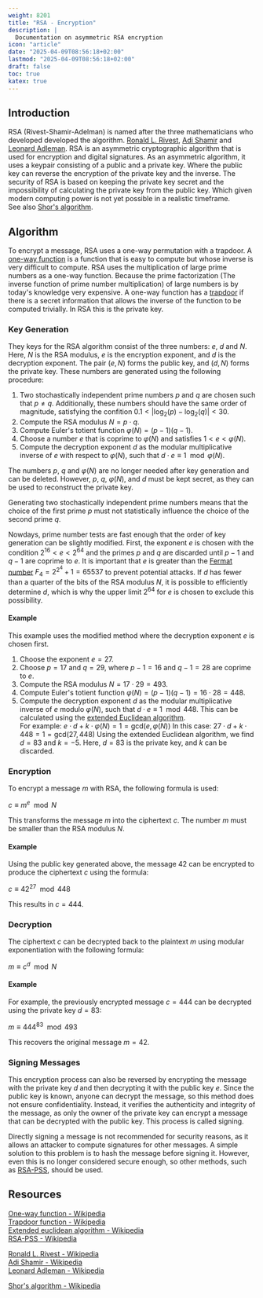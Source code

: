 ```yaml
---
weight: 8201
title: "RSA - Encryption"
description: |
  Documentation on asymmetric RSA encryption
icon: "article"
date: "2025-04-09T08:56:18+02:00"
lastmod: "2025-04-09T08:56:18+02:00"
draft: false
toc: true
katex: true
---
```


## Introduction

RSA (Rivest-Shamir-Adelman) is named after the three mathematicians who
developed developed the algorithm. [Ronald L. Rivest][rivest-wiki],
[Adi Shamir][shamir-wiki] and [Leonard Adleman][adleman-wiki]. RSA is an
asymmetric cryptographic algorithm that is used for encryption and digital
signatures. As an asymmetric algorithm, it uses a keypair consisting of a public
and a private key. Where the public key can reverse the encryption of the
private key and the inverse. The security of RSA is based on keeping the private
key secret and the impossibility of calculating the private key from the public
key. Which given modern computing power is not yet possible in a realistic
timeframe.  
See also [Shor's algorithm][shor-wiki].

## Algorithm

To encrypt a message, RSA uses a one-way permutation with a trapdoor. A
[one-way function][onewayfunction-wiki] is a function that is easy to compute
but whose inverse is very difficult to compute. RSA uses the multiplication of
large prime numbers as a one-way function. Because the prime factorization
(The inverse function of prime number multiplication) of large numbers is by
today's knowledge very expensive. A one-way function has a
[trapdoor][trapdoorfunction-wiki] if there is a secret information that allows
the inverse of the function to be computed trivially. In RSA this is the private
key.

### Key Generation

They keys for the RSA algorithm consist of the three numbers: $e$, $d$ and $N$.
Here, $N$ is the RSA modulus, $e$ is the encryption exponent, and $d$ is the
decryption exponent. The pair $(e, N)$ forms the public key, and $(d, N)$ forms
the private key. These numbers are generated using the following procedure:

1. Two stochastically independent prime numbers $p$ and $q$ are chosen such that
   $p \neq q$. Additionally, these numbers should have the same order of
   magnitude, satisfying the confition $0.1 < \lvert \log_2(p) - \log_2(q)
   \rvert < 30$.
2. Compute the RSA modulus $N = p \cdot q$.
3. Compute Euler's totient function $\varphi(N) = (p-1)(q-1)$.
4. Choose a number $e$ that is coprime to $\varphi(N)$ and satisfies $1 < e
   < \varphi(N)$.
5. Compute the decryption exponent $d$ as the modular multiplicative inverse of
   $e$ with respect to $\varphi(N)$, such that $d \cdot e \equiv 1 \mod
   \varphi(N)$.

The numbers $p$, $q$ and $\varphi(N)$ are no longer needed after key generation
and can be deleted. However, $p$, $q$, $\varphi(N)$, and $d$ must be kept
secret, as they can be used to reconstruct the private key.

Generating two stochastically independent prime numbers means that the choice of
the first prime $p$ must not statistically influence the choice of the second
prime $q$.

Nowdays, prime number tests are fast enough that the order of key generation can
be slightly modified. First, the exponent $e$ is chosen with the condition
$2^{16} < e < 2^{64}$ and the primes $p$ and $q$ are discarded until $p -1$ and
$q - 1$ are coprime to $e$. It is important that $e$ is greater than the
[Fermat number][fermat-number-wiki] $F_4 = 2^{2^4} + 1 = 65537$ to prevent
potential attacks. If $d$ has fewer than a quarter of the bits of the RSA
modulus $N$, it is possible to efficiently determine $d$, which is why the upper
limit $2^{64}$ for $e$ is chosen to exclude this possibility.

#### Example

This example uses the modified method where the decryption exponent $e$ is
chosen first.

1. Choose the exponent $e = 27$.
2. Choose $p = 17$ and $q = 29$, where $p - 1 = 16$ and $q - 1 = 28$ are coprime
   to $e$.
3. Compute the RSA modulus $N = 17 \cdot 29 = 493$.
4. Compute Euler's totient function $\varphi(N) = (p-1)(q-1) = 16 \cdot 28 =
   448$.
5. Compute the decryption exponent $d$ as the modular multiplicative inverse of
   $e$ modulo $\varphi(N)$, such that $d \cdot e \equiv 1 \mod 448$. This can be
   calculated using the [extended Euclidean algorithm][eea-wiki].  
   For example: $e \cdot d + k \cdot \varphi(N) = 1 = \text{gcd}(e,
   \varphi(N))$ In this case: $27 \cdot d + k \cdot 448 = 1 =
   \text{gcd}(27, 448)$ Using the extended Euclidean algorithm, we find $d
   = 83$ and $k = -5$. Here, $d = 83$ is the private key, and $k$ can be
   discarded.

### Encryption

To encrypt a message $m$ with RSA, the following formula is used:

$c \equiv m^e \mod N$

This transforms the message $m$ into the ciphertext $c$. The number $m$ must be
smaller than the RSA modulus $N$.

#### Example

Using the public key generated above, the message $42$ can be encrypted to
produce the ciphertext $c$ using the formula:

$c \equiv 42^{27} \mod 448$

This results in $c = 444$.

### Decryption

The ciphertext $c$ can be decrypted back to the plaintext $m$ using modular
exponentiation with the following formula:

$m \equiv c^d \mod N$

#### Example

For example, the previously encrypted message $c = 444$ can be decrypted using
the private key $d = 83$:

$m \equiv 444^{83} \mod 493$

This recovers the original message $m = 42$.

### Signing Messages

This encryption process can also be reversed by encrypting the message with the
private key $d$ and then decrypting it with the public key $e$. Since the public
key is known, anyone can decrypt the message, so this method does not ensure
confidentiality. Instead, it verifies the authenticity and integrity of the
message, as only the owner of the private key can encrypt a message that can be
decrypted with the public key. This process is called signing.

Directly signing a message is not recommended for security reasons, as it allows
an attacker to compute signatures for other messages. A simple solution to this
problem is to hash the message before signing it. However, even this is no
longer considered secure enough, so other methods, such as
[RSA-PSS][rsa-pss-wiki], should be used.

## Resources

[One-way function - Wikipedia][onewayfunction-wiki]  
[Trapdoor function - Wikipedia][trapdoorfunction-wiki]  
[Extended euclidean algorithm - Wikipedia][eea-wiki]  
[RSA-PSS - Wikipedia][rsa-pss-wiki]  

[Ronald L. Rivest - Wikipedia][rivest-wiki]  
[Adi Shamir - Wikipedia][shamir-wiki]  
[Leonard Adleman - Wikipedia][adleman-wiki]  

[Shor's algorithm - Wikipedia][shor-wiki]  

[rivest-wiki]: https://en.wikipedia.org/wiki/Ron_Rivest
[shamir-wiki]: https://en.wikipedia.org/wiki/Adi_Shamir
[adleman-wiki]: https://en.wikipedia.org/wiki/Leonard_Adleman
[shor-wiki]: https://en.wikipedia.org/wiki/Shor%27s_algorithm
[onewayfunction-wiki]: https://en.wikipedia.org/wiki/One-way_function
[trapdoorfunction-wiki]: https://en.wikipedia.org/wiki/Trapdoor_function
[fermat-number-wiki]: https://en.wikipedia.org/wiki/Fermat_number
[eea-wiki]: https://en.wikipedia.org/wiki/Extended_Euclidean_algorithm
[rsa-pss-wiki]: https://en.wikipedia.org/wiki/Probabilistic_signature_scheme
